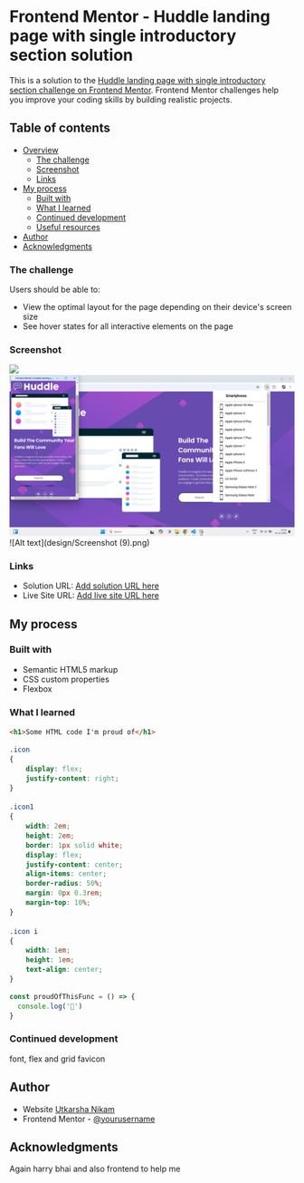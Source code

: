 # Frontend Mentor - Huddle landing page with single introductory section solution

This is a solution to the [Huddle landing page with single introductory section challenge on Frontend Mentor](https://www.frontendmentor.io/challenges/huddle-landing-page-with-a-single-introductory-section-B_2Wvxgi0). Frontend Mentor challenges help you improve your coding skills by building realistic projects. 

## Table of contents

- [Overview](#overview)
  - [The challenge](#the-challenge)
  - [Screenshot](#screenshot)
  - [Links](#links)
- [My process](#my-process)
  - [Built with](#built-with)
  - [What I learned](#what-i-learned)
  - [Continued development](#continued-development)
  - [Useful resources](#useful-resources)
- [Author](#author)
- [Acknowledgments](#acknowledgments)

### The challenge

Users should be able to:

- View the optimal layout for the page depending on their device's screen size
- See hover states for all interactive elements on the page

### Screenshot

![](./screenshot.jpg)
![Alt text](https://github.com/utkarshanik/LandingPage_For_Add/blob/main/design/Screenshot%20(11).png)
![Alt text](design/Screenshot (9).png)


### Links

- Solution URL: [Add solution URL here](https://your-solution-url.com)
- Live Site URL: [Add live site URL here](https://your-live-site-url.com)

## My process

### Built with

- Semantic HTML5 markup
- CSS custom properties
- Flexbox


### What I learned

```html
<h1>Some HTML code I'm proud of</h1>
```
```css
.icon
{
    display: flex;
    justify-content: right;
}

.icon1 
{
    width: 2em;
    height: 2em;
    border: 1px solid white;
    display: flex;
    justify-content: center;
    align-items: center;
    border-radius: 50%;
    margin: 0px 0.3rem;
    margin-top: 10%;
}

.icon i
{
    width: 1em;
    height: 1em;
    text-align: center;
}


```
```js
const proudOfThisFunc = () => {
  console.log('🎉')
}
```


### Continued development

font, flex and grid favicon

## Author

- Website [Utkarsha Nikam](https://www.your-site.com)
- Frontend Mentor - [@yourusername](https://www.frontendmentor.io/profile/yourusername)


## Acknowledgments
Again harry bhai and also frontend to help me
